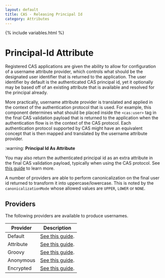 ```yaml
---
layout: default
title: CAS - Releasing Principal Id
category: Attributes
---
```


{% include variables.html %}

# Principal-Id Attribute

Registered CAS applications are given the ability to allow for configuration of a username attribute provider, which controls what should be the designated 
user identifier that is returned to the application. The user identifier by default is the authenticated CAS principal id, yet it optionally may be based 
off of an existing attribute that is available and resolved for the principal already. 

More practically, username attribute provider is translated and applied in the context of the authentication protocol that is used. For example, this 
component determines what should be placed inside the `<cas:user>` tag in the final CAS validation payload that is returned to the 
application when the authentication flow is in the context of the CAS protocol. Each authentication protocol supported by CAS might have an equivalent
concept that is then mapped and translated by the username attribute provider.

<div class="alert alert-warning">:warning: <strong>Principal Id As Attribute</strong><p>You may also return the authenticated principal 
id as an extra attribute in the final CAS validation payload, typically when using the CAS protocol. See <a href="Attribute-Release-Policies.html">this 
guide</a> to learn more.</p></div>

A number of providers are able to perform canonicalization on the final user id returned to transform it
into uppercase/lowercase. This is noted by the `canonicalizationMode` whose allowed values are `UPPER`, `LOWER` or `NONE`.
          
## Providers 

The following providers are available to produce usernames.

| Provider       | Description                                                         |
|----------------|---------------------------------------------------------------------|
| Default        | [See this guide](Attribute-Release-PrincipalId-Default.html).       |
| Attribute      | [See this guide](Attribute-Release-PrincipalId-Attribute.html).     |
| Groovy         | [See this guide](Attribute-Release-PrincipalId-Groovy.html).        |
| Anonymous      | [See this guide](Attribute-Release-PrincipalId-Anonymous.html).     |
| Encrypted      | [See this guide](Attribute-Release-PrincipalId-Encrypted.html).     |
